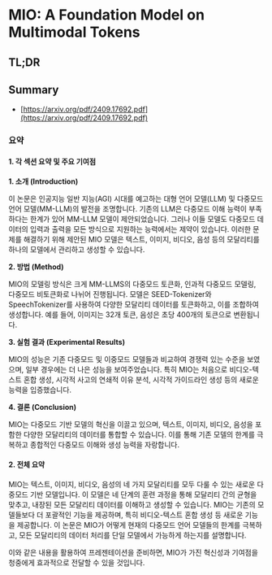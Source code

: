 # MIO: A Foundation Model on Multimodal Tokens
## TL;DR
## Summary
- [https://arxiv.org/pdf/2409.17692.pdf](https://arxiv.org/pdf/2409.17692.pdf)

### 요약

#### 1. 각 섹션 요약 및 주요 기여점

**1. 소개 (Introduction)**

이 논문은 인공지능 일반 지능(AGI) 시대를 예고하는 대형 언어 모델(LLM) 및 다중모드 언어 모델(MM-LLM)의 발전을 조명합니다. 기존의 LLM은 다중모드 이해 능력이 부족하다는 한계가 있어 MM-LLM 모델이 제안되었습니다. 그러나 이들 모델도 다중모드 데이터의 입력과 출력을 모든 방식으로 지원하는 능력에서는 제약이 있습니다. 이러한 문제를 해결하기 위해 제안된 MIO 모델은 텍스트, 이미지, 비디오, 음성 등의 모달리티를 하나의 모델에서 관리하고 생성할 수 있습니다.

**2. 방법 (Method)**

MIO의 모델링 방식은 크게 MM-LLMS의 다중모드 토큰화, 인과적 다중모드 모델링, 다중모드 비토큰화로 나뉘어 진행됩니다. 모델은 SEED-Tokenizer와 SpeechTokenizer를 사용하여 다양한 모달리티 데이터를 토큰화하고, 이를 조합하여 생성합니다. 예를 들어, 이미지는 32개 토큰, 음성은 초당 400개의 토큰으로 변환됩니다.

**3. 실험 결과 (Experimental Results)**

MIO의 성능은 기존 다중모드 및 이중모드 모델들과 비교하여 경쟁력 있는 수준을 보였으며, 일부 경우에는 더 나은 성능을 보여주었습니다. 특히 MIO는 처음으로 비디오-텍스트 혼합 생성, 시각적 사고의 연쇄적 이유 분석, 시각적 가이드라인 생성 등의 새로운 능력을 입증했습니다.

**4. 결론 (Conclusion)**

MIO는 다중모드 기반 모델의 혁신을 이끌고 있으며, 텍스트, 이미지, 비디오, 음성을 포함한 다양한 모달리티의 데이터를 통합할 수 있습니다. 이를 통해 기존 모델의 한계를 극복하고 종합적인 다중모드 이해와 생성 능력을 자랑합니다.

#### 2. 전체 요약

MIO는 텍스트, 이미지, 비디오, 음성의 네 가지 모달리티를 모두 다룰 수 있는 새로운 다중모드 기반 모델입니다. 이 모델은 네 단계의 훈련 과정을 통해 모달리티 간의 균형을 맞추고, 내장된 모든 모달리티 데이터를 이해하고 생성할 수 있습니다. MIO는 기존의 모델들보다 더 포괄적인 기능을 제공하며, 특히 비디오-텍스트 혼합 생성 등 새로운 기능을 제공합니다. 이 논문은 MIO가 어떻게 현재의 다중모드 언어 모델들의 한계를 극복하고, 모든 모달리티의 데이터 처리를 단일 모델에서 가능하게 하는지를 설명합니다.

이와 같은 내용을 활용하여 프레젠테이션을 준비하면, MIO가 가진 혁신성과 기여점을 청중에게 효과적으로 전달할 수 있을 것입니다.